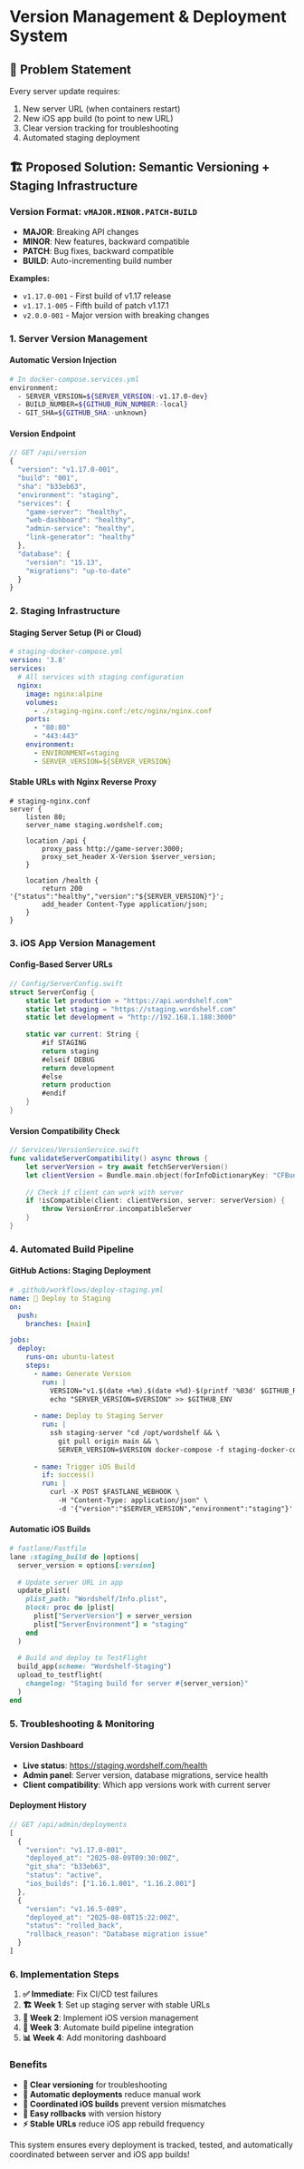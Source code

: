 # Version Management & Deployment System

## 🎯 **Problem Statement**
Every server update requires:
1. New server URL (when containers restart)
2. New iOS app build (to point to new URL)
3. Clear version tracking for troubleshooting
4. Automated staging deployment

## 🏗️ **Proposed Solution: Semantic Versioning + Staging Infrastructure**

### **Version Format: `vMAJOR.MINOR.PATCH-BUILD`**
- **MAJOR**: Breaking API changes
- **MINOR**: New features, backward compatible
- **PATCH**: Bug fixes, backward compatible  
- **BUILD**: Auto-incrementing build number

**Examples:**
- `v1.17.0-001` - First build of v1.17 release
- `v1.17.1-005` - Fifth build of patch v1.17.1
- `v2.0.0-001` - Major version with breaking changes

### **1. Server Version Management**

#### **Automatic Version Injection**
```bash
# In docker-compose.services.yml
environment:
  - SERVER_VERSION=${SERVER_VERSION:-v1.17.0-dev}
  - BUILD_NUMBER=${GITHUB_RUN_NUMBER:-local}
  - GIT_SHA=${GITHUB_SHA:-unknown}
```

#### **Version Endpoint**
```javascript
// GET /api/version
{
  "version": "v1.17.0-001",
  "build": "001", 
  "sha": "b33eb63",
  "environment": "staging",
  "services": {
    "game-server": "healthy",
    "web-dashboard": "healthy", 
    "admin-service": "healthy",
    "link-generator": "healthy"
  },
  "database": {
    "version": "15.13",
    "migrations": "up-to-date"
  }
}
```

### **2. Staging Infrastructure**

#### **Staging Server Setup (Pi or Cloud)**
```yaml
# staging-docker-compose.yml
version: '3.8'
services:
  # All services with staging configuration
  nginx:
    image: nginx:alpine
    volumes:
      - ./staging-nginx.conf:/etc/nginx/nginx.conf
    ports:
      - "80:80"
      - "443:443"
    environment:
      - ENVIRONMENT=staging
      - SERVER_VERSION=${SERVER_VERSION}
```

#### **Stable URLs with Nginx Reverse Proxy**
```nginx
# staging-nginx.conf
server {
    listen 80;
    server_name staging.wordshelf.com;
    
    location /api {
        proxy_pass http://game-server:3000;
        proxy_set_header X-Version $server_version;
    }
    
    location /health {
        return 200 '{"status":"healthy","version":"${SERVER_VERSION}"}';
        add_header Content-Type application/json;
    }
}
```

### **3. iOS App Version Management**

#### **Config-Based Server URLs**
```swift
// Config/ServerConfig.swift
struct ServerConfig {
    static let production = "https://api.wordshelf.com"
    static let staging = "https://staging.wordshelf.com"  
    static let development = "http://192.168.1.188:3000"
    
    static var current: String {
        #if STAGING
        return staging
        #elseif DEBUG  
        return development
        #else
        return production
        #endif
    }
}
```

#### **Version Compatibility Check**
```swift
// Services/VersionService.swift
func validateServerCompatibility() async throws {
    let serverVersion = try await fetchServerVersion()
    let clientVersion = Bundle.main.object(forInfoDictionaryKey: "CFBundleVersion") as! String
    
    // Check if client can work with server
    if !isCompatible(client: clientVersion, server: serverVersion) {
        throw VersionError.incompatibleServer
    }
}
```

### **4. Automated Build Pipeline**

#### **GitHub Actions: Staging Deployment**
```yaml
# .github/workflows/deploy-staging.yml
name: 🚀 Deploy to Staging
on:
  push:
    branches: [main]

jobs:
  deploy:
    runs-on: ubuntu-latest
    steps:
      - name: Generate Version
        run: |
          VERSION="v1.$(date +%m).$(date +%d)-$(printf '%03d' $GITHUB_RUN_NUMBER)"
          echo "SERVER_VERSION=$VERSION" >> $GITHUB_ENV
          
      - name: Deploy to Staging Server
        run: |
          ssh staging-server "cd /opt/wordshelf && \
            git pull origin main && \
            SERVER_VERSION=$VERSION docker-compose -f staging-docker-compose.yml up -d"
            
      - name: Trigger iOS Build
        if: success()
        run: |
          curl -X POST $FASTLANE_WEBHOOK \
            -H "Content-Type: application/json" \
            -d '{"version":"$SERVER_VERSION","environment":"staging"}'
```

#### **Automatic iOS Builds**
```ruby
# fastlane/Fastfile
lane :staging_build do |options|
  server_version = options[:version]
  
  # Update server URL in app
  update_plist(
    plist_path: "Wordshelf/Info.plist",
    block: proc do |plist|
      plist["ServerVersion"] = server_version
      plist["ServerEnvironment"] = "staging"
    end
  )
  
  # Build and deploy to TestFlight
  build_app(scheme: "Wordshelf-Staging")
  upload_to_testflight(
    changelog: "Staging build for server #{server_version}"
  )
end
```

### **5. Troubleshooting & Monitoring**

#### **Version Dashboard**
- **Live status**: https://staging.wordshelf.com/health
- **Admin panel**: Server version, database migrations, service health
- **Client compatibility**: Which app versions work with current server

#### **Deployment History**
```javascript
// GET /api/admin/deployments
[
  {
    "version": "v1.17.0-001",
    "deployed_at": "2025-08-09T09:30:00Z",
    "git_sha": "b33eb63",
    "status": "active",
    "ios_builds": ["1.16.1.001", "1.16.2.001"]
  },
  {
    "version": "v1.16.5-089", 
    "deployed_at": "2025-08-08T15:22:00Z",
    "status": "rolled_back",
    "rollback_reason": "Database migration issue"
  }
]
```

### **6. Implementation Steps**

1. **✅ Immediate**: Fix CI/CD test failures
2. **🏗️ Week 1**: Set up staging server with stable URLs
3. **📱 Week 2**: Implement iOS version management
4. **🤖 Week 3**: Automate build pipeline integration
5. **📊 Week 4**: Add monitoring dashboard

### **Benefits**
- **🎯 Clear versioning** for troubleshooting
- **🚀 Automatic deployments** reduce manual work
- **📱 Coordinated iOS builds** prevent version mismatches  
- **🔄 Easy rollbacks** with version history
- **⚡ Stable URLs** reduce iOS app rebuild frequency

This system ensures every deployment is tracked, tested, and automatically coordinated between server and iOS app builds!